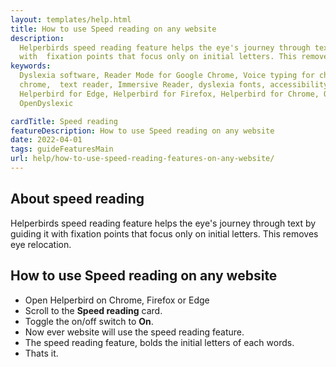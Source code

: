 ```yaml
---
layout: templates/help.html
title: How to use Speed reading on any website
description:
  Helperbirds speed reading feature helps the eye's journey through text by guiding it
  with  fixation points that focus only on initial letters. This removes eye relocation.
keywords:
  Dyslexia software, Reader Mode for Google Chrome, Voice typing for chrome, Text to speech for
  chrome,  text reader, Immersive Reader, dyslexia fonts, accessibility software, dyslexia software,
  Helperbird for Edge, Helperbird for Firefox, Helperbird for Chrome, Opendyslexic for Chrome,
  OpenDyslexic

cardTitle: Speed reading
featureDescription: How to use Speed reading on any website
date: 2022-04-01
tags: guideFeaturesMain
url: help/how-to-use-speed-reading-features-on-any-website/
---
```


## About speed reading

Helperbirds speed reading feature helps the eye's journey through text by guiding it with fixation
points that focus only on initial letters. This removes eye relocation.

## How to use Speed reading on any website

- Open Helperbird on Chrome, Firefox or Edge
- Scroll to the **Speed reading** card.
- Toggle the on/off switch to **On**.
- Now ever website will use the speed reading feature.
- The speed reading feature, bolds the initial letters of each words.
- Thats it.

